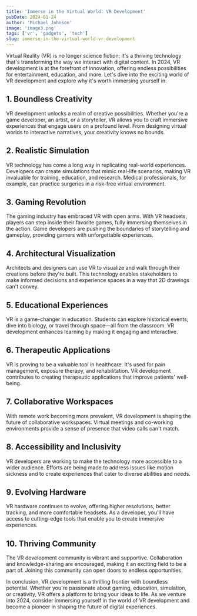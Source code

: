 ```yaml
---
title: 'Immerse in the Virtual World: VR Development'
pubDate: 2024-01-24
author: 'Michael Johnson'
image: 'image3.png'
tags: ['vr', 'gadgets', 'tech']
slug: immerse-in-the-virtual-world-vr-development
---
```


Virtual Reality (VR) is no longer science fiction; it's a thriving technology that's transforming the way we interact with digital content. In 2024, VR development is at the forefront of innovation, offering endless possibilities for entertainment, education, and more. Let's dive into the exciting world of VR development and explore why it's worth immersing yourself in.

## **1. Boundless Creativity**

VR development unlocks a realm of creative possibilities. Whether you're a game developer, an artist, or a storyteller, VR allows you to craft immersive experiences that engage users on a profound level. From designing virtual worlds to interactive narratives, your creativity knows no bounds.

## **2. Realistic Simulation**

VR technology has come a long way in replicating real-world experiences. Developers can create simulations that mimic real-life scenarios, making VR invaluable for training, education, and research. Medical professionals, for example, can practice surgeries in a risk-free virtual environment.

## **3. Gaming Revolution**

The gaming industry has embraced VR with open arms. With VR headsets, players can step inside their favorite games, fully immersing themselves in the action. Game developers are pushing the boundaries of storytelling and gameplay, providing gamers with unforgettable experiences.

## **4. Architectural Visualization**

Architects and designers can use VR to visualize and walk through their creations before they're built. This technology enables stakeholders to make informed decisions and experience spaces in a way that 2D drawings can't convey.

## **5. Educational Experiences**

VR is a game-changer in education. Students can explore historical events, dive into biology, or travel through space—all from the classroom. VR development enhances learning by making it engaging and interactive.

## **6. Therapeutic Applications**

VR is proving to be a valuable tool in healthcare. It's used for pain management, exposure therapy, and rehabilitation. VR development contributes to creating therapeutic applications that improve patients' well-being.

## **7. Collaborative Workspaces**

With remote work becoming more prevalent, VR development is shaping the future of collaborative workspaces. Virtual meetings and co-working environments provide a sense of presence that video calls can't match.

## **8. Accessibility and Inclusivity**

VR developers are working to make the technology more accessible to a wider audience. Efforts are being made to address issues like motion sickness and to create experiences that cater to diverse abilities and needs.

## **9. Evolving Hardware**

VR hardware continues to evolve, offering higher resolutions, better tracking, and more comfortable headsets. As a developer, you'll have access to cutting-edge tools that enable you to create immersive experiences.

## **10. Thriving Community**

The VR development community is vibrant and supportive. Collaboration and knowledge-sharing are encouraged, making it an exciting field to be a part of. Joining this community can open doors to endless opportunities.

In conclusion, VR development is a thrilling frontier with boundless potential. Whether you're passionate about gaming, education, simulation, or creativity, VR offers a platform to bring your ideas to life. As we venture into 2024, consider immersing yourself in the world of VR development and become a pioneer in shaping the future of digital experiences.
